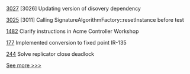 
[3027](https://github.com/hyperledger/besu/pull/3027) [3026] Updating version of disovery dependency 

[3025](https://github.com/hyperledger/besu/pull/3025) [3011] Calling SignatureAlgorithmFactory::resetInstance before test

[1482](https://github.com/hyperledger/aries-cloudagent-python/pull/1482) Clarify instructions in Acme Controller Workshop

[177](https://github.com/hyperledger/iroha-java/pull/177) Implemented conversion to fixed point IR-135

[244](https://github.com/hyperledger-labs/orion-server/pull/244) Solve replicator close deadlock


[See more >>>](https://start-here.hyperledger.org/pull-requests)
